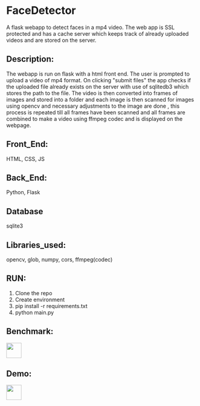 # FaceDetector    
A flask webapp to detect faces in a mp4 video. The web app is SSL protected and has a cache server which keeps track of already uploaded videos and are stored on the server. 

## Description: 
The webapp is run on flask with a html front end. The user is prompted to upload a video of mp4 format. On clicking "submit files" the app checks if the uploaded file 
already exists on the server with use of sqlitedb3 which stores the path to the file. The video is then converted into frames of images and stored into a folder and each image is 
then scanned for images using opencv and necessary adjustments to the image are done , this process is repeated till all frames have been scanned and all frames are combined to make a video using ffmpeg codec and 
is displayed on the webpage. 

## Front_End: 
HTML, CSS, JS  

## Back_End: 
Python, Flask  

## Database 
sqlite3

## Libraries_used: 
opencv, glob, numpy, cors, ffmpeg(codec)   

## RUN: 

1. Clone the repo   
2. Create environment  
3. pip install -r requirements.txt  
4. python main.py  

## Benchmark:

<img src="benchmark.jpeg" width="40" height="40" />

## Demo:  

<img src="demo.gif" width="40" height="40" />

